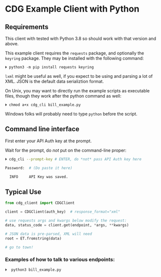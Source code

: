 # CDG Example Client with Python

## Requirements

This client with tested with Python 3.8 so should work with that version and above.

This example client requires the `requests` package, and optionally the `keyring`
package.
They may be installed with the following command:

```shell
⏵ python3 -m pip install requests keyring

```

`lxml` might be useful as well, if you expect to be using and parsing a lot of XML.
JSON is the default data serializtion format.

On Unix, you may want to directly run the example scripts as executable files,
though they work after the python command as well:

```
⏵ chmod a+x cdg_cli bill_example.py
```

Windows folks will probably need to type `python` before the script.


## Command line interface

First enter your API Auth key at the prompt.

Wait for the prompt, do *not* put on the command-line proper:

```sh
⏵ cdg_cli --prompt-key # ENTER, do *not* pass API Auth key here

Password:  # (Do paste it here)

  INFO     API Key was saved.

```

## Typical Use

```python
from cdg_client import CDGClient

client = CDGClient(auth_key)  # response_format="xml"

# use requests args and kwargs below modify the request:
data, status_code = client.get(endpoint, *args, **kwargs)

# JSON data is pre-parsed, XML will need
root = ET.fromstring(data)

# go to town!
```

### Examples of how to talk to various endpoints:

```
⏵  python3 bill_example.py
```
